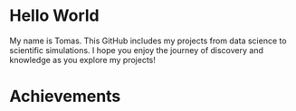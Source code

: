 # Hello World
My name is Tomas. This GitHub includes my projects from data science to scientific simulations. I hope you enjoy the journey of discovery and knowledge as you explore my projects!

# Achievements
